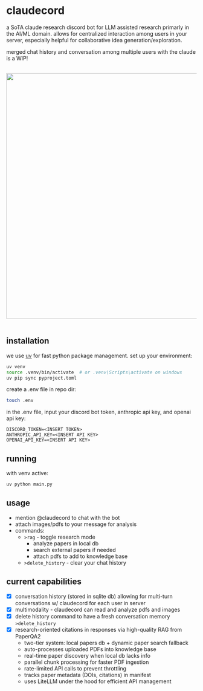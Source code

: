 # claudecord

a SoTA claude research discord bot for LLM assisted research primarly in the AI/ML domain. allows for centralized interaction among users in your server, especially helpful for collaborative idea generation/exploration.

merged chat history and conversation among multiple users with the claude is a WIP!
<br>
<br>
<div align="center">
  <img src="https://github.com/0xm00n/claudecord/assets/71098497/6af71484-ab86-42eb-b53c-15bce9a40d08" width="650">
</div>
<br>

## installation

we use [uv](https://github.com/astral-sh/uv) for fast python package management. set up your environment:<br>
```bash
uv venv
source .venv/bin/activate  # or .venv\Scripts\activate on windows
uv pip sync pyproject.toml
```

create a .env file in repo dir:<br>
```bash
touch .env
```
in the .env file, input your discord bot token, anthropic api key, and openai api key:<br>
```
DISCORD_TOKEN=<INSERT TOKEN>
ANTHROPIC_API_KEY=<INSERT API KEY>
OPENAI_API_KEY=<INSERT API KEY> 
```

## running

with venv active:<br>
```bash
uv python main.py
```

## usage

- mention @claudecord to chat with the bot
- attach images/pdfs to your message for analysis
- commands:
  - `>rag` - toggle research mode
    - analyze papers in local db
    - search external papers if needed
    - attach pdfs to add to knowledge base
  - `>delete_history` - clear your chat history

## current capabilities

- [X] conversation history (stored in sqlite db) allowing for multi-turn conversations w/ claudecord for each user in server
- [X] multimodality - claudecord can read and analyze pdfs and images 
- [X] delete history command to have a fresh conversation memory `>delete_history`
- [X] research-oriented citations in responses via high-quality RAG from PaperQA2
  - two-tier system: local papers db + dynamic paper search fallback
  - auto-processes uploaded PDFs into knowledge base
  - real-time paper discovery when local db lacks info
  - parallel chunk processing for faster PDF ingestion
  - rate-limited API calls to prevent throttling
  - tracks paper metadata (DOIs, citations) in manifest
  - uses LiteLLM under the hood for efficient API management
